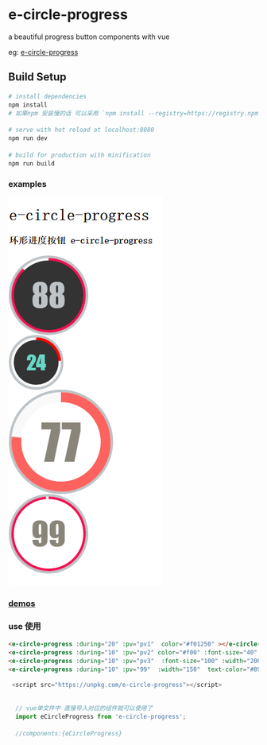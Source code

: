 # e-circle-progress
a beautiful progress button components with vue


eg: 
[e-circle-progress](https://kisscode.oschina.io/learn/demos/e-circle-progress.html)
## Build Setup

``` bash
# install dependencies
npm install
# 如果npm 安装慢的话 可以采用 `npm install --registry=https://registry.npm.taobao.org` 推荐

# serve with hot reload at localhost:8080
npm run dev

# build for production with minification
npm run build
```

### examples
![imgs](https://raw.githubusercontent.com/kobezone/e-circle-progress/master/demo/e-circle-progress-demos.png)

### [demos](https://kobezone.github.io/e-circle-progress/demo/e-circle-progress.html)

### use 使用

```html
<e-circle-progress :during="20" :pv="pv1"  color="#f01250" ></e-circle-progress>
<e-circle-progress :during="10" :pv="pv2" color="#f00" :font-size="40" :width="100"  text-color="#68d7c6"></e-circle-progress>
<e-circle-progress :during="10" :pv="pv3"  :font-size="100" :width="200"  text-color="#898579" text-bg-color="#fff" :bold="20" color="#fd625e"></e-circle-progress>
<e-circle-progress :during="10" :pv="99"  :width="150"  text-color="#898579" text-bg-color="#fff" :bold="5" color="#f01250"></e-circle-progress>
```

```js
 <script src="https://unpkg.com/e-circle-progress"></script>
```

```js

  // vue单文件中 直接导入对应的组件就可以使用了
  import eCircleProgress from 'e-circle-progress';

  //components:{eCircleProgress}

```



